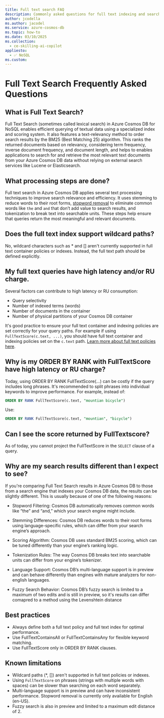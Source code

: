 ```yaml
---
title: Full text search FAQ
description: Commonly asked questions for full text indexing and search
author: jcodella
ms.author: jacodel
ms.service: azure-cosmos-db
ms.topic: how-to
ms.date: 03/10/2025
ms.collection:
  - ce-skilling-ai-copilot
appliesto:
  - ✅ NoSQL
ms.custom:
---
```



# Full Text Search Frequently Asked Questions

## What is Full Text Search?
Full Text Search (sometimes called lexical search) in Azure Cosmos DB for NoSQL enables efficient querying of textual data using a specialized index and scoring system. It also features a text-relevancy method to order search results by the BM25 (Best Matching 25) algorithm. This ranks the returned documents based on relevancy, considering term frequency, inverse document frequency, and document length, and helps to enables applications to search for and retrieve the most relevant text documents from your Azure Cosmos DB data without relying on external search services like Lucene or Elasticsearch.

## What processing steps are done?
Full text search in Azure Cosmos DB applies several text processing techniques to improve search relevance and efficiency. It uses stemming to reduce words to their root forms, [stopword removal](./stopwords.md) to eliminate common words like `the` and `and` that don’t add value to search results, and tokenization to break text into searchable units. These steps help ensure that queries return the most meaningful and relevant documents.

## Does the full text index support wildcard paths?
No, wildcard characters such as * and [] aren't currently supported in full text container policies or indexes. Instead, the full text path should be defined explicitly.

## My full text queries have high latency and/or RU charge. 
Several factors can contribute to high latency or RU consumption:

- Query selectivity
- Number of indexed terms (words)
- Number of documents in the container
- Number of physical partitions of your Cosmos DB container

It's good practice to ensure your full text container and indexing policies are set correctly for your query paths. For example if using `FullTextScore(c.text, ...)`, you should have full text container and indexing policies set on the `c.text` path. [Learn more about full text policies here](./full-text-search.md#full-text-policy).

## Why is my ORDER BY RANK with FullTextScore have high latency or RU charge?
Today, using ORDER BY RANK FullTextScore(...) can be costly if the query includes long phrases. It's recommended to split phrases into individual keywords to improve performance. For example, instead of:
```SQL
ORDER BY RANK FullTextScore(c.text, "mountian bicycle")
```

Use:
```SQL
ORDER BY RANK FullTextScore(c.text, "mountian", "bicycle")
```

## Can I see the score returned by FullTextscore?
As of today, you cannot project the FullTextScore in the `SELECT` clause of a query.

## Why are my search results different than I expect to see?
If you're comparing Full Text Search results in Azure Cosmos DB to those from a search engine that indexes your Cosmos DB data, the results can be slightly different. This is usually because of one of the following reasons:

- Stopword Filtering: Cosmos DB automatically removes common words like “the” and “and,” which your search engine might include.

- Stemming Differences: Cosmos DB reduces words to their root forms using language-specific rules, which can differ from your search engine’s approach.

- Scoring Algorithm: Cosmos DB uses standard BM25 scoring, which can be tuned differently than your engine’s ranking logic.

- Tokenization Rules: The way Cosmos DB breaks text into searchable units can differ from your engine’s tokenizer.

- Language Support: Cosmos DB’s multi-language support is in preview and can behave differently than engines with mature  analyzers for non-english languages.

- Fuzzy Search Behavior: Cosmos DB’s fuzzy search is limited to a maximum of two edits and is still in preview, so it's results can differ comapred to a method using the Levenshtein distance

## Best practices
- Always define both a full text policy and full text index for optimal performance.
- Use FullTextContainsAll or FullTextContainsAny for flexible keyword matching.
- Use FullTextScore only in ORDER BY RANK clauses.

## Known limitations
- Wildcard paths (*, []) aren't supported in full text policies or indexes.
- Using `FullTextScore` on phrases (strings with multiple words with spaces) can be slower than searching on each word separately.
- Multi-language support is in preview and can have inconsistent performance. Stopword removal is currently only available for English (en-US).
- Fuzzy search is also in preview and limited to a maximum edit distance of 2.
